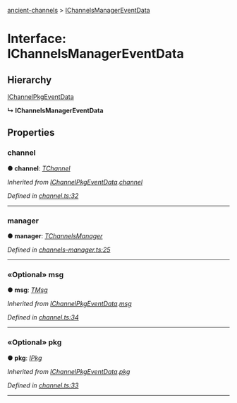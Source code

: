 [ancient-channels](../README.md) > [IChannelsManagerEventData](../interfaces/ichannelsmanagereventdata.md)



# Interface: IChannelsManagerEventData

## Hierarchy


 [IChannelPkgEventData](ichannelpkgeventdata.md)

**↳ IChannelsManagerEventData**








## Properties
<a id="channel"></a>

###  channel

**●  channel**:  *[TChannel](../#tchannel)* 

*Inherited from [IChannelPkgEventData](ichannelpkgeventdata.md).[channel](ichannelpkgeventdata.md#channel)*

*Defined in [channel.ts:32](https://github.com/AncientSouls/Channels/blob/e8621d6/src/lib/channel.ts#L32)*





___

<a id="manager"></a>

###  manager

**●  manager**:  *[TChannelsManager](../#tchannelsmanager)* 

*Defined in [channels-manager.ts:25](https://github.com/AncientSouls/Channels/blob/e8621d6/src/lib/channels-manager.ts#L25)*





___

<a id="msg"></a>

### «Optional» msg

**●  msg**:  *[TMsg](../#tmsg)* 

*Inherited from [IChannelPkgEventData](ichannelpkgeventdata.md).[msg](ichannelpkgeventdata.md#msg)*

*Defined in [channel.ts:34](https://github.com/AncientSouls/Channels/blob/e8621d6/src/lib/channel.ts#L34)*





___

<a id="pkg"></a>

### «Optional» pkg

**●  pkg**:  *[IPkg](ipkg.md)* 

*Inherited from [IChannelPkgEventData](ichannelpkgeventdata.md).[pkg](ichannelpkgeventdata.md#pkg)*

*Defined in [channel.ts:33](https://github.com/AncientSouls/Channels/blob/e8621d6/src/lib/channel.ts#L33)*





___


